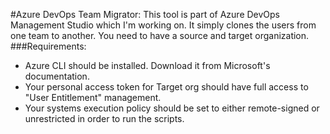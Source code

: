 #Azure DevOps Team Migrator:
This tool is part of Azure DevOps Management Studio which I'm working on. It simply clones the users from one team to another. You need to have a source and target organization.
###Requirements:
- Azure CLI should be installed. Download it from Microsoft's documentation.
- Your personal access token for Target org should have full access to "User Entitlement" management.
- Your systems execution policy should be set to either remote-signed or unrestricted in order to run the scripts. 
